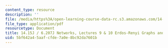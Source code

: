 ```yaml
---
content_type: resource
description: ''
file: /media/https%3A/open-learning-course-data-rc.s3.amazonaws.com/14-15j-networks-spring-2018/5bf642a45aafcfde7a0e8bc92da7601b_MIT14_15JS18_lec9-10.pdf
file_type: application/pdf
resourcetype: Document
title: 14.15J / 6.207J Networks, Lectures 9 & 10 Erdos-Renyi Graphs and Phase Transitions
uid: 5bf642a4-5aaf-cfde-7a0e-8bc92da7601b
---
```

